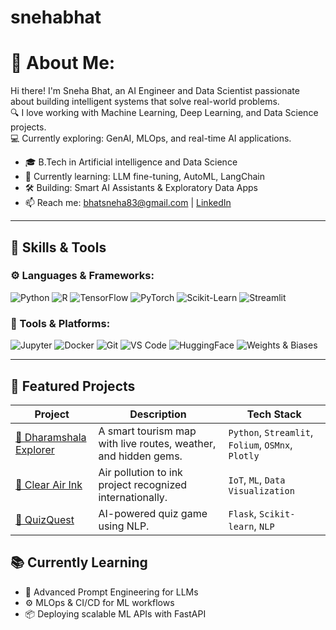 # snehabhat
# 💫 About Me:
Hi there! I'm Sneha Bhat, an AI Engineer and Data Scientist passionate about building intelligent systems that solve real-world problems.  
🔍 I love working with Machine Learning, Deep Learning, and Data Science projects.  
💻 Currently exploring: GenAI, MLOps, and real-time AI applications.

- 🎓 B.Tech in Artificial intelligence and Data Science
- 🌱 Currently learning: LLM fine-tuning, AutoML, LangChain
- 🛠️ Building: Smart AI Assistants & Exploratory Data Apps
- 📫 Reach me: [bhatsneha83@gmail.com](mailto:bhatsneha83@gmail.com) | [LinkedIn](https://www.linkedin.com/in/sneha-bhat-2b3557291/)
---

## 🧠 Skills & Tools

### ⚙️ Languages & Frameworks:
![Python](https://img.shields.io/badge/-Python-3776AB?logo=python&logoColor=white&style=flat)
![R](https://img.shields.io/badge/-R-276DC3?logo=r&logoColor=white&style=flat)
![TensorFlow](https://img.shields.io/badge/-TensorFlow-FF6F00?logo=tensorflow&logoColor=white&style=flat)
![PyTorch](https://img.shields.io/badge/-PyTorch-EE4C2C?logo=pytorch&logoColor=white&style=flat)
![Scikit-Learn](https://img.shields.io/badge/-Scikit--Learn-F7931E?logo=scikit-learn&logoColor=white&style=flat)
![Streamlit](https://img.shields.io/badge/-Streamlit-FF4B4B?logo=streamlit&logoColor=white&style=flat)

### 🧰 Tools & Platforms:
![Jupyter](https://img.shields.io/badge/-Jupyter-F37626?logo=jupyter&logoColor=white&style=flat)
![Docker](https://img.shields.io/badge/-Docker-2496ED?logo=docker&logoColor=white&style=flat)
![Git](https://img.shields.io/badge/-Git-F05032?logo=git&logoColor=white&style=flat)
![VS Code](https://img.shields.io/badge/-VS%20Code-007ACC?logo=visual-studio-code&logoColor=white&style=flat)
![HuggingFace](https://img.shields.io/badge/-HuggingFace-FFD21F?logo=huggingface&logoColor=black&style=flat)
![Weights & Biases](https://img.shields.io/badge/-WandB-FFBE00?logo=wandb&logoColor=black&style=flat)

---

<!--## 📊 GitHub Stats

![YourName's GitHub Stats](https://github-readme-stats.vercel.app/api?username=YourGitHubUsername&show_icons=true&theme=tokyonight&hide=prs)

![Top Languages](https://github-readme-stats.vercel.app/api/top-langs/?username=YourGitHubUsername&layout=compact&theme=tokyonight)

----->

## 🚀 Featured Projects

| Project | Description | Tech Stack |
|--------|-------------|------------|
| [🔗 Dharamshala Explorer](https://github.com/YourUsername/dharamshala-explorer) | A smart tourism map with live routes, weather, and hidden gems. | `Python`, `Streamlit`, `Folium`, `OSMnx`, `Plotly` |
| [🔗 Clear Air Ink](https://github.com/YourUsername/clear-air-ink) | Air pollution to ink project recognized internationally. | `IoT`, `ML`, `Data Visualization` |
| [🔗 QuizQuest](https://github.com/YourUsername/quizquest) | AI-powered quiz game using NLP. | `Flask`, `Scikit-learn`, `NLP` |



## 📚 Currently Learning

- 🤖 Advanced Prompt Engineering for LLMs  
- ⚙️ MLOps & CI/CD for ML workflows  
- 📦 Deploying scalable ML APIs with FastAPI  





